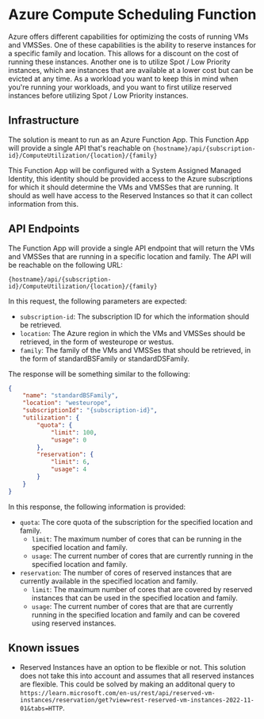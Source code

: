 # Azure Compute Scheduling Function

Azure offers different capabilities for optimizing the costs of running VMs and VMSSes. One of these capabilities is the ability to reserve instances for a specific family and location. This allows for a discount on the cost of running these instances. Another one is to utilize Spot / Low Priority instances, which are instances that are available at a lower cost but can be evicted at any time. As a workload you want to keep this in mind when you're running your workloads, and you want to first utilize reserved instances before utilizing Spot / Low Priority instances.

## Infrastructure

The solution is meant to run as an Azure Function App. This Function App will provide a single API that's reachable on `{hostname}/api/{subscription-id}/ComputeUtilization/{location}/{family}`

This Function App will be configured with a System Assigned Managed Identity, this identity should be provided access to the Azure subscriptions for which it should determine the VMs and VMSSes that are running. It should as well have access to the Reserved Instances so that it can collect information from this.

## API Endpoints

The Function App will provide a single API endpoint that will return the VMs and VMSSes that are running in a specific location and family. The API will be reachable on the following URL:

`{hostname}/api/{subscription-id}/ComputeUtilization/{location}/{family}`

In this request, the following parameters are expected:

- `subscription-id`: The subscription ID for which the information should be retrieved.
- `location`: The Azure region in which the VMs and VMSSes should be retrieved, in the form of westeurope or westus.
- `family`: The family of the VMs and VMSSes that should be retrieved, in the form of standardBSFamily or standardDSFamily.

The response will be something similar to the following:

```json
{
    "name": "standardBSFamily",
    "location": "westeurope",
    "subscriptionId": "{subscription-id}",
    "utilization": {
        "quota": {
            "limit": 100,
            "usage": 0
        },
        "reservation": {
            "limit": 6,
            "usage": 4
        }
    }
}
```

In this response, the following information is provided:

- `quota`: The core quota of the subscription for the specified location and family.
  - `limit`: The maximum number of cores that can be running in the specified location and family.
  - `usage`: The current number of cores that are currently running in the specified location and family.
- `reservation`: The number of cores of reserved instances that are currently available in the specified location and family.
  - `limit`: The maximum number of cores that are covered by reserved instances that can be used in the specified location and family.
  - `usage`: The current number of cores that are that are currently running in the specified location and family and can be covered using reserved instances.

## Known issues

- Reserved Instances have an option to be flexible or not. This solution does not take this into account and assumes that all reserved instances are flexible. This could be solved by making an additonal query to `https://learn.microsoft.com/en-us/rest/api/reserved-vm-instances/reservation/get?view=rest-reserved-vm-instances-2022-11-01&tabs=HTTP`.
